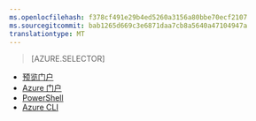 ```yaml
---
ms.openlocfilehash: f378cf491e29b4ed5260a3156a80bbe70ecf2107
ms.sourcegitcommit: bab1265d669c3e6871daa7cb8a5640a47104947a
translationtype: MT
---
```

> [AZURE.SELECTOR]
- [预览门户](virtual-networks-create-vnet-classic-pportal.md)
- [Azure 门户](virtual-networks-create-vnet-classic-portal.md)
- [PowerShell](virtual-networks-create-vnet-classic-netcfg-ps.md)
- [Azure CLI](virtual-networks-create-vnet-classic-cli.md)